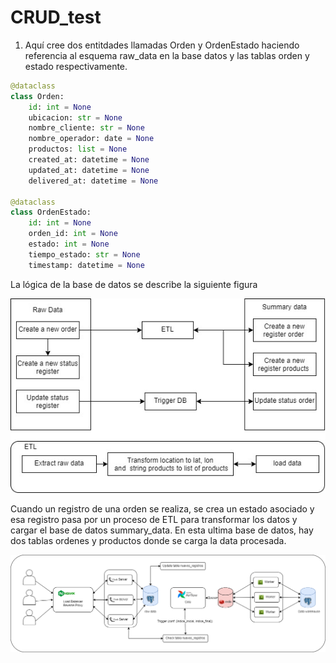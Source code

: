 # CRUD_test
1. Aquí cree dos entitdades
llamadas Orden y OrdenEstado haciendo referencia al esquema raw_data en la base datos y las tablas orden y estado respectivamente.
```python
@dataclass
class Orden:
    id: int = None
    ubicacion: str = None
    nombre_cliente: str = None
    nombre_operador: date = None
    productos: list = None
    created_at: datetime = None
    updated_at: datetime = None
    delivered_at: datetime = None

@dataclass
class OrdenEstado:
    id: int = None
    orden_id: int = None
    estado: int = None
    tiempo_estado: str = None
    timestamp: datetime = None 

```
La lógica de la base de datos se describe la siguiente figura 

![](./doc/image/database.jpg)

Cuando un registro de una orden se realiza, se crea un estado asociado y esa registro pasa por un proceso de ETL para transformar los datos y cargar el base de datos summary_data. En esta ultima base de datos, hay dos tablas ordenes y productos donde se carga la data procesada.


![alt text](./doc/image/propose.png)
